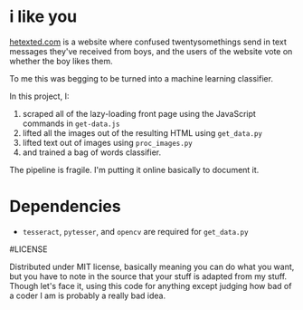 # i like you

[hetexted.com](http://www.hetexted.com) is a website where confused twentysomethings send in text messages they've received from boys, and the users of the website vote on whether the boy likes them.

To me this was begging to be turned into a machine learning classifier.

In this project, I:

1. scraped all of the lazy-loading front page using the JavaScript commands in `get-data.js`
2. lifted all the images out of the resulting HTML using `get_data.py`
3. lifted text out of images using `proc_images.py`
4. and trained a bag of words classifier.

The pipeline is fragile. I'm putting it online basically to document it.

# Dependencies

* `tesseract`, `pytesser`, and `opencv` are required for `get_data.py`

#LICENSE

Distributed under MIT license, basically meaning you can do what you want, but you have to note in the source that your stuff is adapted from my stuff. Though let's face it, using this code for anything except judging how bad of a coder I am is probably a really bad idea.